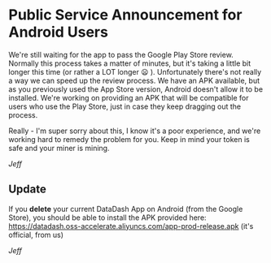 # Public Service Announcement for Android Users

We're still waiting for the app to pass the Google Play Store review. Normally this process takes a matter of minutes, but it's taking a little bit longer this time (or rather a LOT longer :frowning: ). Unfortunately there's not really a way we can speed up the review process. We have an APK available, but as you previously used the App Store version, Android doesn't allow it to be installed. We're working on providing an APK that will be compatible for users who use the Play Store, just in case they keep dragging out the process. 

Really - I'm super sorry about this, I know it's a poor experience, and we're working hard to remedy the problem for you. Keep in mind your token is safe and your miner is mining.

*Jeff*

## Update
If you **delete** your current DataDash App on Android (from the Google Store), you should be able to install the APK provided here: https://datadash.oss-accelerate.aliyuncs.com/app-prod-release.apk (it's official, from us)

*Jeff*
